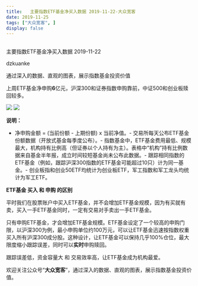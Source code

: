 ```yaml
---
title:   主要指数ETF基金净买入数据 2019-11-22-大众宽客
date: 2019-11-25
tags: ["大众宽客", ]
display: false
---
```



## 



主要指数ETF基金净买入数据 2019-11-22




dzkuanke




通过深入的数据、直观的图表，展示指数基金投资价值


上周ETF基金净申购**6**亿元，沪深300和证券指数申购靠前，中证500和创业板赎回较多。



<img class="rich_pages js_insertlocalimg" data-ratio="1.2579908675799087" data-s="300,640" src="https://mmbiz.qpic.cn/mmbiz_png/PKw3FQPmhIiaY0N9epN1GBpfziaSAubV9LLEiaTnDgibia5HpzIEB3SHia9mmJOp91RGdZUgc2crEPkSmCnZat3cMVVw/640?wx_fmt=png" data-type="png" data-w="876" style="">

<img class="rich_pages js_insertlocalimg" data-ratio="1.1973969631236443" data-s="300,640" src="https://mmbiz.qpic.cn/mmbiz_png/PKw3FQPmhIiaY0N9epN1GBpfziaSAubV9LnaZRg2hJQtQ4ETGCa9fRFRoUC2YRqKCMbS8qMmDRDyMl7ib5ZiaBcEPA/640?wx_fmt=png" data-type="png" data-w="922" style="">

**说明：**
- 净申购金额 = (当前份额 - 上期份额) x 当前净值。- 交易所每天公布ETF基金份额数据（开放式基金每季度公布）。- 指数基金中，ETF基金费用最低、规模最大，机构持有比例高（但证券以个人持有为主）。表格中“机构”持有比例数据来自基金半年报，成立时间较短基金尚未公布此数据。- 跟踪相同指数的ETF基金（例如，跟踪沪深300指数的ETF基金可能超过10只）计为同一基金。- 创业板指和创业50ETF均统计为创业板ETF，军工指数和军工龙头均统计为军工ETF。






**ETF基金 买入 和 申购 的区别**



平时我们在股票账户中买入ETF基金，并不会增加ETF基金规模，因为有买就有卖，买入一手ETF基金同时，一定有交易对手卖出一手ETF基金。



只有申购ETF基金，才会增加ETF基金规模。ETF基金设定了一个较高的申购门限，以沪深300为例，最小申购单位约100万元，可以让ETF基金迅速按指数权重买入所有沪深300成分股。这种设计，让ETF基金可以保持几乎100%仓位，最大限度缩小跟踪误差，同时可以**实时**申购赎回。



跟踪误差低，资金容量大&nbsp;和 交易效率高，让ETF基金成为机构最爱。





欢迎关注公众号“**大众宽客**”，通过深入的数据、直观的图表，展示指数基金投资价值。